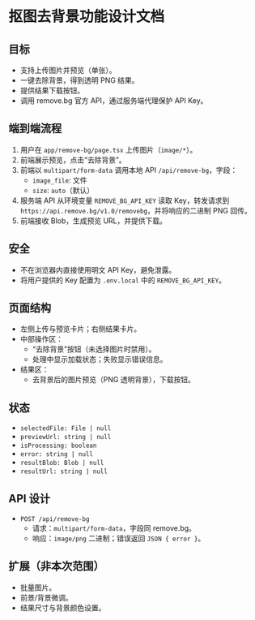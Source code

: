 # 抠图去背景功能设计文档

## 目标
- 支持上传图片并预览（单张）。
- 一键去除背景，得到透明 PNG 结果。
- 提供结果下载按钮。
- 调用 remove.bg 官方 API，通过服务端代理保护 API Key。

## 端到端流程
1. 用户在 `app/remove-bg/page.tsx` 上传图片（`image/*`）。
2. 前端展示预览，点击“去除背景”。
3. 前端以 `multipart/form-data` 调用本地 API `/api/remove-bg`，字段：
   - `image_file`: 文件
   - `size`: `auto`（默认）
4. 服务端 API 从环境变量 `REMOVE_BG_API_KEY` 读取 Key，转发请求到 `https://api.remove.bg/v1.0/removebg`，并将响应的二进制 PNG 回传。
5. 前端接收 Blob，生成预览 URL，并提供下载。

## 安全
- 不在浏览器内直接使用明文 API Key，避免泄露。
- 将用户提供的 Key 配置为 `.env.local` 中的 `REMOVE_BG_API_KEY`。

## 页面结构
- 左侧上传与预览卡片；右侧结果卡片。
- 中部操作区：
  - “去除背景”按钮（未选择图片时禁用）。
  - 处理中显示加载状态；失败显示错误信息。
- 结果区：
  - 去背景后的图片预览（PNG 透明背景），下载按钮。

## 状态
- `selectedFile: File | null`
- `previewUrl: string | null`
- `isProcessing: boolean`
- `error: string | null`
- `resultBlob: Blob | null`
- `resultUrl: string | null`

## API 设计
- `POST /api/remove-bg`
  - 请求：`multipart/form-data`，字段同 remove.bg。
  - 响应：`image/png` 二进制；错误返回 `JSON { error }`。

## 扩展（非本次范围）
- 批量图片。
- 前景/背景微调。
- 结果尺寸与背景颜色设置。
